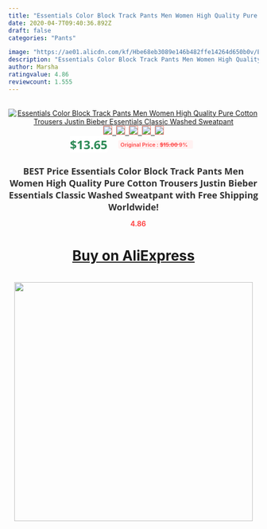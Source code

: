```yaml
---
title: "Essentials Color Block Track Pants Men Women High Quality Pure Cotton Trousers Justin Bieber Essentials Classic Washed Sweatpant"
date: 2020-04-7T09:40:36.892Z
draft: false
categories: "Pants"

image: "https://ae01.alicdn.com/kf/Hbe68eb3089e146b482ffe14264d650b0v/Essentials-Color-Block-Track-Pants-Men-Women-High-Quality-Pure-Cotton-Trousers-Justin-Bieber-Essentials-Classic.jpg"
description: "Essentials Color Block Track Pants Men Women High Quality Pure Cotton Trousers Justin Bieber Essentials Classic Washed Sweatpant"
author: Marsha
ratingvalue: 4.86
reviewcount: 1.555
---
```

<br>
<div style="text-align: center;">
<a href="https://s.click.aliexpress.com/e/_Aobz41" target="_blank" rel="nofollow noopener noreferrer"><img alt="Essentials Color Block Track Pants Men Women High Quality Pure Cotton Trousers Justin Bieber Essentials Classic Washed Sweatpant" class="magnifier-image" src="https://ae01.alicdn.com/kf/Hbe68eb3089e146b482ffe14264d650b0v/Essentials-Color-Block-Track-Pants-Men-Women-High-Quality-Pure-Cotton-Trousers-Justin-Bieber-Essentials-Classic.jpg_640x640.jpg">
<br>
<img style="border:1px solid salmon" src="https://ae01.alicdn.com/kf/Hbe68eb3089e146b482ffe14264d650b0v/Essentials-Color-Block-Track-Pants-Men-Women-High-Quality-Pure-Cotton-Trousers-Justin-Bieber-Essentials-Classic.jpg_120x120.jpg">&nbsp;&nbsp;<img style="border:1px solid salmon" src="https://ae01.alicdn.com/kf/H4c89a29c39604886a557f0a4a1954cf6e/Essentials-Color-Block-Track-Pants-Men-Women-High-Quality-Pure-Cotton-Trousers-Justin-Bieber-Essentials-Classic.jpg_120x120.jpg">&nbsp;&nbsp;<img style="border:1px solid salmon" src="https://ae01.alicdn.com/kf/H77f4ec34e39a467d977dca9fc6908ec2w/Essentials-Color-Block-Track-Pants-Men-Women-High-Quality-Pure-Cotton-Trousers-Justin-Bieber-Essentials-Classic.jpg_120x120.jpg">&nbsp;&nbsp;<img style="border:1px solid salmon" src="https://ae01.alicdn.com/kf/Ha20dd9f2622c4d358353fc28f6163d42p/Essentials-Color-Block-Track-Pants-Men-Women-High-Quality-Pure-Cotton-Trousers-Justin-Bieber-Essentials-Classic.jpg_120x120.jpg">&nbsp;&nbsp;<img style="border:1px solid salmon" src="https://ae01.alicdn.com/kf/H7681aa921561423a9b5b0179f5d35823b/Essentials-Color-Block-Track-Pants-Men-Women-High-Quality-Pure-Cotton-Trousers-Justin-Bieber-Essentials-Classic.jpg_120x120.jpg"></a></div><br0>
<div style="text-align: center;"><span style="background-color: white; border: 0px; box-sizing: border-box; color: seagreen; display: inline-block; font-family: &quot;open sans&quot; , &quot;arial&quot; , &quot;helvetica&quot; , sans-serif , &quot;heiti&quot;; font-size: 24px; font-stretch: inherit; font-weight: 700; line-height: inherit; margin: 0px 10px 0px 0px; padding: 0px; vertical-align: middle;">$13.65 </span>
<span style="background: rgb(255 , 241 , 241); border-radius: 3px; border: 0px; box-sizing: border-box; color: #ff4747; display: inline-block; font-family: inherit; font-size: 12px; font-stretch: inherit; font-style: inherit; font-variant: inherit; font-weight: 600; line-height: inherit; margin: 0px; padding: 2px 5px; transform: scale(0.9); vertical-align: middle;">Original Price : <b style="text-decoration: line-through;">$15.00 </b> 9%&nbsp;&nbsp;</span></div>
<h1 style="color: #333333; display: inline-block; font-family: &quot;open sans&quot; , &quot;arial&quot; , &quot;helvetica&quot; , sans-serif , &quot;heiti&quot;; font-size: 18px; font-stretch: inherit; font-weight: 700; text-align: center;">BEST Price Essentials Color Block Track Pants Men Women High Quality Pure Cotton Trousers Justin Bieber Essentials Classic Washed Sweatpant with Free Shipping Worldwide!</h1>
<div style="color: #ff4747; text-align: center;">
<img src="https://4.bp.blogspot.com/-M0ZcTcb-5uY/XleCXlxnR4I/AAAAAAAAAEc/OrjgMkXV1oMQFaCRZj5HQwOCBcu3w1FegCPcBGAYYCw/s1600/star.png" style="height: 15px;">&nbsp;<b>4.86</b></div>
<div class="button_cont" align="center"><a class="buynow_a" href="https://s.click.aliexpress.com/e/_Aobz41" target="_blank" rel="nofollow noopener noreferrer"><H1>Buy on AliExpress</H1></a></div><br>
<div class="separator" style="clear: both; text-align: center;">
<img src="https://lh3.googleusercontent.com/-pTy5HemUv9M/XlePHvY0dAI/AAAAAAAAAE4/0nX5iRUoIWY8eMW9Dpxeirr157OZliDIgCLcBGAsYHQ/s1600/badge.gif" width="480">
</div>
